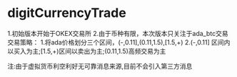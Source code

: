 # digitCurrencyTrade
1.初始版本开始于OKEX交易所
2.由于币种有限，本次版本只关注于ada_btc交易
交易策略：
1.将ada价格划分三个区间，(-,0.11],(0.11,1.5),[1.5,+)
2.(-,0.11] 区间内以买入为主;[1.5,+)区间以卖出为主;(0.11,1.5)高频交易为主

注:由于虚拟货币利空利好无可靠消息来源,目前不会引入第三方消息